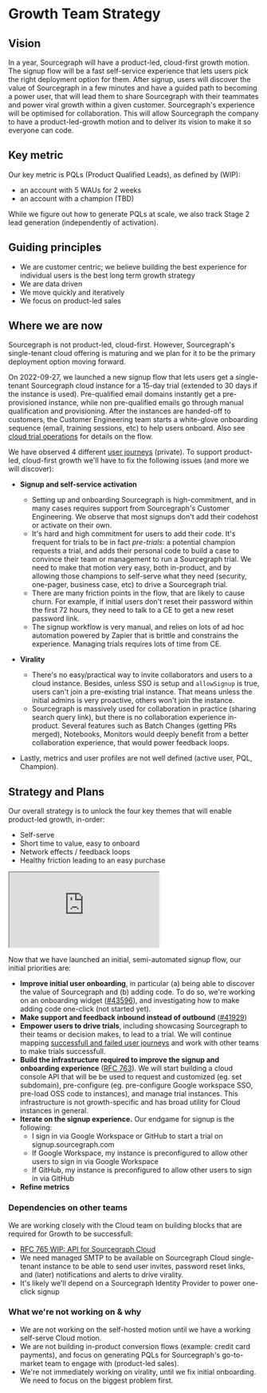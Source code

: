 # Growth Team Strategy

## Vision

In a year, Sourcegraph will have a product-led, cloud-first growth motion. The signup flow will be a fast self-service experience that lets users pick the right deployment option for them. After signup, users will discover the value of Sourcegraph in a few minutes and have a guided path to becoming a power user, that will lead them to share Sourcegraph with their teammates and power viral growth within a given customer. Sourcegraph's experience will be optimised for collaboration. This will allow Sourcegraph the company to have a product-led-growth motion and to deliver its vision to make it so everyone can code.

## Key metric

Our key metric is PQLs (Product Qualified Leads), as defined by (WIP):

- an account with 5 WAUs for 2 weeks
- an account with a champion (TBD)

While we figure out how to generate PQLs at scale, we also track Stage 2 lead generation (independently of activation).

## Guiding principles

- We are customer centric; we believe building the best experience for individual users is the best long term growth strategy
- We are data driven
- We move quickly and iteratively
- We focus on product-led sales

## Where we are now

Sourcegraph is not product-led, cloud-first. However, Sourcegraph's single-tenant cloud offering is maturing and we plan for it to be the primary deployment option moving forward.

On 2022-09-27, we launched a new signup flow that lets users get a single-tenant Sourcegraph cloud instance for a 15-day trial (extended to 30 days if the instance is used). Pre-qualified email domains instantly get a pre-provisioned instance, while non pre-qualified emails go through manual qualification and provisioning. After the instances are handed-off to customers, the Customer Engineering team starts a white-glove onboarding sequence (email, training sessions, etc) to help users onboard. Also see [cloud trial operations](./../../../departments/engineering/teams/growth/cloud-trial-operations.md) for details on the flow.

We have observed 4 different [user journeys](https://docs.google.com/document/d/1Jlt1oeOwjPC_PSPypEwnwfIkT6K2hw_Jek3J16ZiW1A/edit) (private). To support product-led, cloud-first growth we'll have to fix the following issues (and more we will discover):

- **Signup and self-service activation**

  - Setting up and onboarding Sourcegraph is high-commitment, and in many cases requires support from Sourcegraph's Customer Engineering. We observe that most signups don't add their codehost or activate on their own.
  - It's hard and high commitment for users to add their code. It's frequent for trials to be in fact _pre-trials_: a potential champion requests a trial, and adds their personal code to build a case to convince their team or management to run a Sourcegraph trial. We need to make that motion very easy, both in-product, and by allowing those champions to self-serve what they need (security, one-pager, business case, etc) to drive a Sourcegraph trial.
  - There are many friction points in the flow, that are likely to cause churn. For example, if initial users don't reset their password within the first 72 hours, they need to talk to a CE to get a new reset password link.
  - The signup workflow is very manual, and relies on lots of ad hoc automation powered by Zapier that is brittle and constrains the experience. Managing trials requires lots of time from CE.

- **Virality**
  - There's no easy/practical way to invite collaborators and users to a cloud instance. Besides, unless SSO is setup and `allowSignup` is true, users can't join a pre-existing trial instance. That means unless the initial admins is very proactive, others won't join the instance.
  - Sourcegraph is massively used for collaboration in practice (sharing search query link), but there is no collaboration experience in-product. Several features such as Batch Changes (getting PRs merged), Notebooks, Monitors would deeply benefit from a better collaboration experience, that would power feedback loops.
- Lastly, metrics and user profiles are not well defined (active user, PQL, Champion).

## Strategy and Plans

Our overall strategy is to unlock the four key themes that will enable product-led growth, in-order:

- Self-serve
- Short time to value, easy to onboard
- Network effects / feedback loops
- Healthy friction leading to an easy purchase

<iframe src="https://docs.google.com/presentation/d/e/2PACX-1vThxOgLUUK2EfBhYRoCPwfKcw8wiarmD7uaTtmQpB1_WL7oho1377pRT8Vv6l7avKtCdK4T1o9Qaqng/embed?start=false&loop=false&delayms=3000&slide=id.g1581317b2af_2_0" allow="fullscreen" title="Product Led Growth"></iframe>

Now that we have launched an initial, semi-automated signup flow, our initial priorities are:

- **Improve initial user onboarding**, in particular (a) being able to discover the value of Sourcegraph and (b) adding code. To do so, we're working on an onboarding widget ([#43596](https://github.com/sourcegraph/sourcegraph/issues/43596)), and investigating how to make adding code one-click (not started yet).
- **Make support and feedback inbound instead of outbound** ([#41929](https://github.com/sourcegraph/sourcegraph/issues/41929))
- **Empower users to drive trials**, including showcasing Sourcegraph to their teams or decision makes, to lead to a trial. We will continue mapping [successfull and failed user journeys](https://docs.google.com/document/d/1Jlt1oeOwjPC_PSPypEwnwfIkT6K2hw_Jek3J16ZiW1A/edit#heading=h.ql3419vdhzcg) and work with other teams to make trials successfull.
- **Build the infrastructure required to improve the signup and onboarding experience** ([RFC 763](https://docs.google.com/document/d/1MoDYlWBWALGDj-DJdlCvAAFpkrW0nwJL_nb0ih4uUJ0/edit#)). We will start building a cloud console API that will be be used to request and customized (eg. set subdomain), pre-configure (eg. pre-configure Google workspace SSO, pre-load OSS code to instances), and manage trial instances. This infrastructure is not growth-specific and has broad utility for Cloud instances in general.
- **Iterate on the signup experience.** Our endgame for signup is the following:
  - I sign in via Google Workspace or GitHub to start a trial on signup.sourcegraph.com
  - If Google Workspace, my instance is preconfigured to allow other users to sign in via Google Workspace
  - If GitHub, my instance is preconfigured to allow other users to sign in via GitHub
- **Refine metrics**

### Dependencies on other teams

We are working closely with the Cloud team on building blocks that are required for Growth to be successfull:

- [RFC 765 WIP: API for Sourcegraph Cloud](https://docs.google.com/document/d/13SnXtM5Jpi2PMfpT6rHCkJFpXuwnCJudgvKyjGhAAZo/edit#heading=h.trqab8y0kufp)
- We need managed SMTP to be available on Sourcegraph Cloud single-tenant instance to be able to send user invites, password reset links, and (later) notifications and alerts to drive virality.
- It's likely we'll depend on a Sourcegraph Identity Provider to power one-click signup

### What we're not working on & why

- We are not working on the self-hosted motion until we have a working self-serve Cloud motion.
- We are not building in-product conversion flows (example: credit card payments), and focus on generating PQLs for Sourcegraph's go-to-market team to engage with (product-led sales).
- We're not immediately working on virality, until we fix initial onboarding. We need to focus on the biggest problem first.
